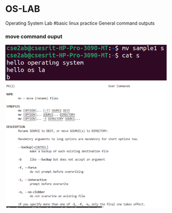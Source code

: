 # OS-LAB
Operating System Lab
#basic linux practice
General command outputs
### move command ouput
![move command output](move.png)
![manual command manual](movemanual.png)
